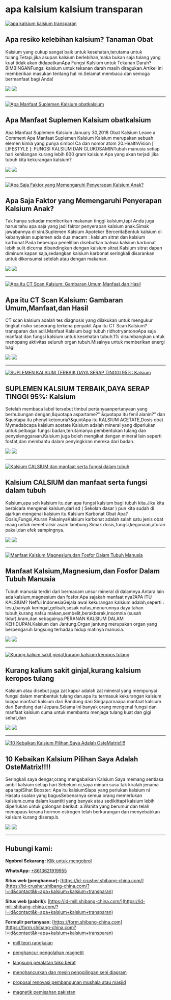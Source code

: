 # apa kalsium kalsium transparan

<a href="https://swt.shibang-china.com/?l=id&img&k=apa+kalsium+kalsium+transparan" target="_blank">![apa kalsium kalsium transparan](http://static.shibang-china.com/all-800x300/1093.jpg)</a>

## Apa resiko kelebihan kalsium? Tanaman Obat
Kalsium yang cukup sangat baik untuk kesehatan,terutama untuk tulang.Tetapi,jika asupan kalsium berlebihan,maka bukan saja tulang yang kuat tidak akan didapatkanApa Fungsi Kalsium untuk Tekanan Darah? BIMBINGANFungsi kalsium untuk tekanan darah masih diragukan.Artikel ini memberikan masukan tentang hal ini.Selamat membaca dan semoga bermanfaat bagi Anda!


<a href="https://whatsapp.shibangsoft.com/WhatsApp.php" target="_blank" title="WhatsApp">![](http://static.shibang-china.com/icon/whatsapp.png)</a> <a href="https://swt.shibang-china.com/?l=id&icon&k=apa+kalsium+kalsium+transparan" target="_blank">![](http://static.shibang-china.com/icon/chat-id.png)</a>

---

<a href="https://swt.shibang-china.com/?l=id&img&k=apa+kalsium+kalsium+transparan" target="_blank">![Apa Manfaat Suplemen Kalsium obatkalsium](http://static.shibang-china.com/all-800x300/869.jpg)</a>

## Apa Manfaat Suplemen Kalsium obatkalsium
Apa Manfaat Suplemen Kalsium January 30,2018 Obat Kalsium Leave a Comment Apa Manfaat Suplemen Kalsium Kalsium merupakan sebuah elemen kimia yang punya simbol Ca dan nomor atom 20.HealthVision [ LIFESTYLE ]: FUNGSI KALSIUM DAN GLUKOSAMINTubuh manusia setiap hari kehilangan kurang lebih 600 gram kalsium.Apa yang akan terjadi jika tubuh kita kekurangan kalsium?


<a href="https://whatsapp.shibangsoft.com/WhatsApp.php" target="_blank" title="WhatsApp">![](http://static.shibang-china.com/icon/whatsapp.png)</a> <a href="https://swt.shibang-china.com/?l=id&icon&k=apa+kalsium+kalsium+transparan" target="_blank">![](http://static.shibang-china.com/icon/chat-id.png)</a>

---

<a href="https://swt.shibang-china.com/?l=id&img&k=apa+kalsium+kalsium+transparan" target="_blank">![Apa Saja Faktor yang Memengaruhi Penyerapan Kalsium Anak?](http://static.shibang-china.com/all-800x300/183.jpg)</a>

## Apa Saja Faktor yang Memengaruhi Penyerapan Kalsium Anak?
Tak hanya sekadar memberikan makanan tinggi kalsium,tapi Anda juga harus tahu apa saja yang jadi faktor penyerapan kalsium anak.Simak jawabannya di sini.Suplemen Kalsium Apoteker BerceritaBentuk kalsium di kebanyakan suplemen ada dua macam : kalsium sitrat dan kalsium karbonat.Pada beberapa penelitian disebutkan bahwa kalsium karbonat lebih sulit dicerna dibandingkan dengan kalsium sitrat.Kalsium sitrat dapan diminum kapan saja,sedangkan kalsium karbonat seringkali disarankan untuk dikonsumsi setelah atau dengan makanan.


<a href="https://whatsapp.shibangsoft.com/WhatsApp.php" target="_blank" title="WhatsApp">![](http://static.shibang-china.com/icon/whatsapp.png)</a> <a href="https://swt.shibang-china.com/?l=id&icon&k=apa+kalsium+kalsium+transparan" target="_blank">![](http://static.shibang-china.com/icon/chat-id.png)</a>

---

<a href="https://swt.shibang-china.com/?l=id&img&k=apa+kalsium+kalsium+transparan" target="_blank">![Apa itu CT Scan Kalsium: Gambaran Umum,Manfaat,dan Hasil](http://static.shibang-china.com/all-800x300/760.jpg)</a>

## Apa itu CT Scan Kalsium: Gambaran Umum,Manfaat,dan Hasil
CT scan kalsium adalah tes diagnosis yang dilakukan untuk mengukur tingkat risiko seseorang terkena penyakit Apa itu CT Scan Kalsium? transparan dan adil.Manfaat Kalsium bagi tubuh ridhotryantonoApa saja manfaat dan fungsi kalsium untuk kesehatan tubuh.1% disumbangkan untuk menopang aktivitas seluruh organ tubuh.Misalnya untuk memberikan energi bagi


<a href="https://whatsapp.shibangsoft.com/WhatsApp.php" target="_blank" title="WhatsApp">![](http://static.shibang-china.com/icon/whatsapp.png)</a> <a href="https://swt.shibang-china.com/?l=id&icon&k=apa+kalsium+kalsium+transparan" target="_blank">![](http://static.shibang-china.com/icon/chat-id.png)</a>

---

<a href="https://swt.shibang-china.com/?l=id&img&k=apa+kalsium+kalsium+transparan" target="_blank">![SUPLEMEN KALSIUM TERBAIK,DAYA SERAP TINGGI 95%: Kalsium](http://static.shibang-china.com/all-800x300/493.jpg)</a>

## SUPLEMEN KALSIUM TERBAIK,DAYA SERAP TINGGI 95%: Kalsium
Setelah membaca label tersebut timbul pertanyaanpertanyaan yang berhubungan dengan,&quotapa aspartame?" &quotapa itu fenil alanin?" dan &quotapa itu phenyl ketonuria?&quotApa itu KALSIUM ACETATE,Dosis obat Mymedabcapa kalsium acetate Kalsium adalah mineral yang diperlukan untuk pelbagai fungsi badan,terutamanya pembentukan tulang dan penyelenggaraan.Kalsium juga boleh mengikat dengan mineral lain seperti fosfat,dan membantu dalam penyingkiran mereka dari badan.


<a href="https://whatsapp.shibangsoft.com/WhatsApp.php" target="_blank" title="WhatsApp">![](http://static.shibang-china.com/icon/whatsapp.png)</a> <a href="https://swt.shibang-china.com/?l=id&icon&k=apa+kalsium+kalsium+transparan" target="_blank">![](http://static.shibang-china.com/icon/chat-id.png)</a>

---

<a href="https://swt.shibang-china.com/?l=id&img&k=apa+kalsium+kalsium+transparan" target="_blank">![Kalsium CALSIUM dan manfaat serta fungsi dalam tubuh](http://static.shibang-china.com/all-800x300/1470.jpg)</a>

## Kalsium CALSIUM dan manfaat serta fungsi dalam tubuh
Kalsium,apa seh kalsium itu.dan apa fungsi kalsium bagi tubuh kita.Jika kita berbicara mengenai kalsium,dari sd ( Sekolah dasar ) pun kita sudah di ajarkan mengenai kalsium itu.Kalsium Karbonat Obat Apa? Dosis,Fungsi,Aturan PakainyaKalsium karbonat adalah salah satu jenis obat maag untuk menetralisir asam lambung.Simak dosis,fungsi,kegunaan,aturan pakai,dan efek sampingnya.


<a href="https://whatsapp.shibangsoft.com/WhatsApp.php" target="_blank" title="WhatsApp">![](http://static.shibang-china.com/icon/whatsapp.png)</a> <a href="https://swt.shibang-china.com/?l=id&icon&k=apa+kalsium+kalsium+transparan" target="_blank">![](http://static.shibang-china.com/icon/chat-id.png)</a>

---

<a href="https://swt.shibang-china.com/?l=id&img&k=apa+kalsium+kalsium+transparan" target="_blank">![Manfaat Kalsium,Magnesium,dan Fosfor Dalam Tubuh Manusia](http://static.shibang-china.com/all-800x300/851.jpg)</a>

## Manfaat Kalsium,Magnesium,dan Fosfor Dalam Tubuh Manusia
Tubuh manusia terdiri dari bermacam unsur mineral di dalamnya.Antara lain ada kalsium,magnesium dan fosfor.Apa sajakah manfaat nya?APA ITU KALSIUM? Nefful IndonesiaGejala awal kekurangan kalsium adalah,seperti : lesu,banyak keringat,gelisah,sesak nafas,menurunnya daya tahan tubuh,kurang nafsu makan,sembelit,berakberak,insomnia (susah tidur),kram,dan sebagainya.PERANAN KALSIUM DALAM KEHIDUPAN.Kalsium dan Jantung.Organ jantung merupakan organ yang berpengaruh langsung terhadap hidup matinya manusia.


<a href="https://whatsapp.shibangsoft.com/WhatsApp.php" target="_blank" title="WhatsApp">![](http://static.shibang-china.com/icon/whatsapp.png)</a> <a href="https://swt.shibang-china.com/?l=id&icon&k=apa+kalsium+kalsium+transparan" target="_blank">![](http://static.shibang-china.com/icon/chat-id.png)</a>

---

<a href="https://swt.shibang-china.com/?l=id&img&k=apa+kalsium+kalsium+transparan" target="_blank">![Kurang kalium sakit ginjal,kurang kalsium keropos tulang](http://static.shibang-china.com/all-800x300/296.jpg)</a>

## Kurang kalium sakit ginjal,kurang kalsium keropos tulang
Kalsium atau disebut juga zat kapur adalah zat mineral yang mempunyai fungsi dalam membentuk tulang dan.apa itu termasuk kekurangan kalsium buapa manfaat kalsium dari Bandung dari Singaparnaapa manfaat kalsium dari Bandung dari Jepara.Selama ini banyak orang mengenal fungsi dan manfaat kalsium cuma untuk membantu menjaga tulang kuat dan gigi sehat,dan


<a href="https://whatsapp.shibangsoft.com/WhatsApp.php" target="_blank" title="WhatsApp">![](http://static.shibang-china.com/icon/whatsapp.png)</a> <a href="https://swt.shibang-china.com/?l=id&icon&k=apa+kalsium+kalsium+transparan" target="_blank">![](http://static.shibang-china.com/icon/chat-id.png)</a>

---

<a href="https://swt.shibang-china.com/?l=id&img&k=apa+kalsium+kalsium+transparan" target="_blank">![10 Kebaikan Kalsium Pilihan Saya Adalah OsteMatrix!!!!](http://static.shibang-china.com/all-800x300/1376.jpg)</a>

## 10 Kebaikan Kalsium Pilihan Saya Adalah OsteMatrix!!!!
Seringkali saya dengar,orang mengabaikan Kalsium Saya memang sentiasa ambil kalsium setiap hari Sebelum ni,saya minum susu tak kiralah jenama apa tapiSihat Booster: Apa itu kalsiumSiapa yang perlukan kalsium ni Hasatu soalan yang bagusSebenarnya semua orang memerlukan kalsium.cuma dalam kuantiti yang banyak atau sedikittapi kalsium lebih diperlukan untuk golongan berikut: a.Wanita yang berumur dan telah menopaus kerana hormon estrogen telah berkurangan dan menyebabkan kalsium kurang diserap.b.


<a href="https://whatsapp.shibangsoft.com/WhatsApp.php" target="_blank" title="WhatsApp">![](http://static.shibang-china.com/icon/whatsapp.png)</a> <a href="https://swt.shibang-china.com/?l=id&icon&k=apa+kalsium+kalsium+transparan" target="_blank">![](http://static.shibang-china.com/icon/chat-id.png)</a>

---
## Hubungi kami:

**Ngobrol Sekarang:** [Klik untuk mengobrol](https://swt.shibang-china.com?l=id&contact&k=apa+kalsium+kalsium+transparan)

**WhatsApp:**  [+8613621919955](https://whatsapp.shibangsoft.com/WhatsApp.php)

**Situs web (penghancur):** [https://id-crusher.shibang-china.com/](https://id-crusher.shibang-china.com/?l=id&contact&k=apa+kalsium+kalsium+transparan)

**Situs web (pabrik):** [https://id-mill.shibang-china.com/](https://id-mill.shibang-china.com/?l=id&contact&k=apa+kalsium+kalsium+transparan)

**Formulir pertanyaan:** [https://form.shibang-china.com](https://form.shibang-china.com?l=id&contact&k=apa+kalsium+kalsium+transparan)

* [mill teori rangkaian](../39/mill%20teori%20rangkaian.md)

* [penghancur pengolahan magnetit](../34/penghancur%20pengolahan%20magnetit.md)

* [langsung peralatan toko berat](../37/langsung%20peralatan%20toko%20berat.md)

* [menghancurkan dan mesin penggilingan seni diagram](../37/menghancurkan%20dan%20mesin%20penggilingan%20seni%20diagram.md)

* [proposal renovasi pembangunan mushala atau masjid](../31/proposal%20renovasi%20pembangunan%20mushala%20atau%20masjid.md)

* [magnetik pemisahan pakistan](../32/magnetik%20pemisahan%20pakistan.md)
